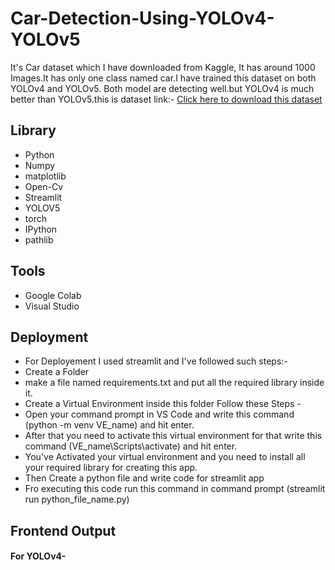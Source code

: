 # Car-Detection-Using-YOLOv4-YOLOv5

It's Car dataset which I have downloaded from Kaggle, It has around 1000 Images.It has only one class named car.I have trained this dataset on both YOLOv4 and YOLOv5. Both model are detecting well.but YOLOv4 is much better than YOLOv5.this is dataset link:- [Click here to download this dataset](https://www.kaggle.com/datasets/sshikamaru/car-object-detection)

## Library

* Python
* Numpy
* matplotlib
* Open-Cv
* Streamlit
* YOLOV5
* torch
* IPython
* pathlib

## Tools

* Google Colab
* Visual Studio
 
 ## Deployment
 
* For Deployement I used streamlit and I've followed such steps:-
* Create a Folder
* make a file named requirements.txt and put all the required library inside it.
* Create a Virtual Environment inside this folder Follow these Steps -
* Open your command prompt in VS Code and write this command (python -m venv VE_name) and hit enter.
* After that you need to activate this virtual environment for that write this command (VE_name\Scripts\activate) and hit enter.
* You've Activated your virtual environment and you need to install all your required library for creating this app.
* Then Create a python file and write code for streamlit app
* Fro executing this code run this command in command prompt (streamlit run python_file_name.py)

## Frontend Output
#### For YOLOv4-

